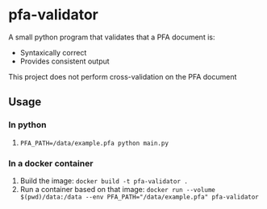 # pfa-validator

A small python program that validates that a PFA document is:
- Syntaxically correct
- Provides consistent output

This project does not perform cross-validation on the PFA document

## Usage

### In python
1. `PFA_PATH=/data/example.pfa python main.py`

### In a docker container
1. Build the image: `docker build -t pfa-validator .`
2. Run a container based on that image: `docker run --volume $(pwd)/data:/data --env PFA_PATH="/data/example.pfa" pfa-validator`
